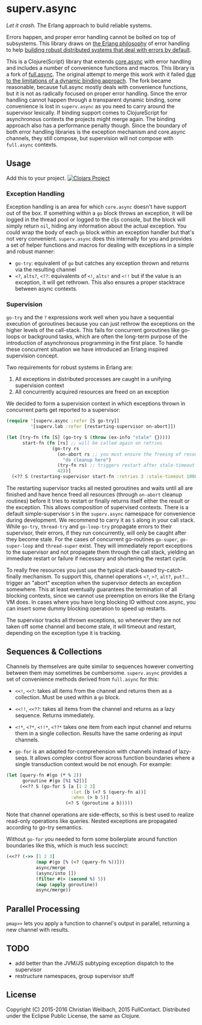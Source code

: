 # superv.async

*Let it crash.* The Erlang approach to build reliable systems.

Errors happen, and proper error handling cannot be bolted on top of subsystems.
This library draws on
[the Erlang philosophy](http://erlang.org/download/armstrong_thesis_2003.pdf) of
error handling to help [building robust distributed systems that deal with errors
by default](https://whilo.github.io/articles/16/error-handling1).

This is a Clojure(Script) library that
extends [core.async](https://github.com/clojure/core.async) with error handling
and includes a number of convenience functions and macros. This library is a
fork of [full.async](https://github.com/fullcontact/full.monty). The original
attempt to merge this work with it
failed
[due to the limitations of a dynamic binding approach](https://github.com/fullcontact/full.async).
The fork became reasonable, because full.async mostly deals with convenience
functions, but it is not as radically focused on proper error handling. Since
the error handling cannot happen through a transparent dynamic binding, some
convenience is lost in `superv.async` as you need to carry around the supervisor
lexically. If binding support comes to ClojureScript for asynchronous contexts
the projects might merge again. The binding approach also has a performance
penalty though. Since the boundary of both error handling libraries is the
exception mechanism and core.async channels, they still compose, but supervision
will not compose with `full.async` contexts.


## Usage

Add this to your project.
[![Clojars Project](http://clojars.org/io.replikativ/superv.async/latest-version.svg)](http://clojars.org/io.replikativ/superv.async)

### Exception Handling

Exception handling is an area for which `core.async` doesn't have support out of
the box. If something within a `go` block throws an exception, it will be logged
in the thread pool or logged to the cljs console, but the block will simply
return `nil`, hiding any information about the actual exception. You could wrap
the body of each `go` block within an exception handler but that's not very
convenient. `superv.async` does this internally for you and provides a set of
helper functions and macros for dealing with exceptions in a simple and robust
manner:

* `go-try`: equivalent of `go` but catches any exception thrown and returns via
the resulting channel
* `<?`, `alts?`, `<??`: equivalents of `<!`, `alts!` and `<!!` but if the value
is an exception, it will get rethrown. This also ensures a proper stacktrace
between async contexts.

### Supervision

`go-try` and the `?` expressions work well when you have a sequential execution
of goroutines because you can just rethrow the exceptions on the higher levels
of the call-stack. This fails for concurrent goroutines like go-loops or
background tasks, which are often the long-term purpose of the introduction of
asynchronous programming in the first place. To handle these concurrent
situation we have introduced an Erlang inspired supervision concept.

Two requirements for robust systems in Erlang are:

1. All exceptions in distributed processes are caught in a unifying supervision context
2. All concurrently acquired resources are freed on an exception

We decided to form a supervision context in which exceptions thrown in
concurrent parts get reported to a supervisor:

```clojure
(require '[superv.async :refer [S go-try]]
         '[superv.lab :refer [restarting-supervisor on-abort]])

(let [try-fn (fn [S] (go-try S (throw (ex-info "stale" {}))))
      start-fn (fn [rs] ;; will be called again on retries
                 (go-try rs
                   (on-abort rs ;; you must ensure the freeing of resources for proper restarts
                     "do cleanup here")
                   (try-fn rs) ;; triggers restart after stale-timeout
                   42))]
  (<?? S (restarting-supervisor start-fn :retries 3 :stale-timeout 1000)))
```

The restarting supervisor tracks all nested goroutines and waits until all are
finished and have hence freed all resources (through `on-abort` cleanup
routines) before it tries to restart or finally returns itself either the result
or the exception. This allows composition of supervised contexts. There is a
default simple-supervisor `S` in the `superv.async` namespace for convenience
during development. We recommend to carry it as `S` along in your call stack.
While `go-try`, `thread-try` and `go-loop-try` propagate errors to their
supervisor, their errors, if they run concurrently, will only be caught after
they become stale. For the cases of concurrent go-routines `go-super`,
`go-super-loop` and `thread-super` exist. They will immediately report
exceptions to the supervisor and not propagate them through the call stack,
yielding an immediate restart or failure if necessary and shortening the restart
cycle.

To really free resources you just use the typical stack-based try-catch-finally
mechanism. To support this, channel operations `<?`, `>?`, `alt?`, `put?`...
trigger an "abort" exception when the supervisor detects an exception somewhere.
This at least eventually guarantees the termination of all blocking contexts,
since we cannot use preemption on errors like the Erlang VM does. In cases where
you have long blocking IO without core.async, you can insert some dummy blocking
operation to speed up restarts.

The supervisor tracks all thrown exceptions, so whenever they are not taken off
some channel and become stale, it will timeout and restart, depending on the
exception type it is tracking.

## Sequences & Collections

Channels by themselves are quite similar to sequences however converting between
them may sometimes be cumbersome. `superv.async` provides a set of convenience
methods derived from `full.async` for this:

* `<<!`, `<<?`: takes all items from the channel and returns them as a collection.
Must be used within a `go` block.
* `<<!!`, `<<??`: takes all items from the channel and returns as a lazy
sequence. Returns immediately.
* `<!*`, `<?*`, `<!!*`, `<??*` takes one item from each input channel and
returns them in a single collection. Results have the same ordering as input
channels.

* `go-for` is an adapted for-comprehension with channels instead of
lazy-seqs. It allows complex control flow across function boundaries
where a single transduction context would be not enough. For example:

```clojure
(let [query-fn #(go (* % 2))
      goroutine #(go [%1 %2])]
     (<<?? S (go-for S [a [1 2 3]
                        :let [b (<? S (query-fn a))]
                        :when (> b 5)]
                      (<? S (goroutine a b)))))
```

Note that channel operations are side-effects, so this is best used to
realize read-only operations like queries. Nested exceptions are
propagated according to go-try semantics.

Without `go-for` you needed to form some boilerplate around function
boundaries like this, which is much less succinct:

```clojure
(<<?? (->> [1 2 3]
           (map #(go [% (<? (query-fn %))]))
           async/merge
           (async/into [])
           (filter #(> (second %) 5))
           (map (apply goroutine))
           async/merge))
```

## Parallel Processing

`pmap>>` lets you apply a function to channel's output in parallel,
returning a new channel with results.

## TODO

- add better than the JVM/JS subtyping exception dispatch to the supervisor
- restructure namespaces, group supervisor stuff


## License

Copyright (C) 2015-2016 Christian Weilbach, 2015 FullContact. Distributed under the Eclipse Public License, the same as Clojure.

